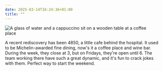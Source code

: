 ```yaml
---
date: 2025-03-14T16:24:36+01:00
title: ""
---
```

![A glass of water and a cappuccino sit on a wooden table at a coffee place](/img/photos/2025-03-14-16-21-37.jpeg)

A recent rediscovery has been 4850, a little cafe behind the hospital. It used to be Michelin-awarded fine dining, now's it a coffee place and wine bar. During the week, they close at 3, but on Fridays, they're open until 6. The team working there have such a great dynamic, and it's fun to crack jokes with them. Perfect way to start the weekend. 